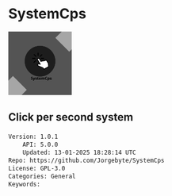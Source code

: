 # SystemCps
<img src="https://raw.githubusercontent.com/Jorgebyte/SystemCps/daa7e9181cf9fb48f894d630cbbb731bd2c2ec56/icon.png" width="128" height="128" />

## Click per second system
```properties
Version: 1.0.1
    API: 5.0.0
    Updated: 13-01-2025 18:28:14 UTC
Repo: https://github.com/Jorgebyte/SystemCps
License: GPL-3.0
Categories: General
Keywords: 
```